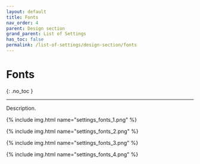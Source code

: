 ```yaml
---
layout: default
title: Fonts
nav_order: 4
parent: Design section
grand_parent: List of Settings
has_toc: false
permalink: /list-of-settings/design-section/fonts
---
```


# Fonts
{: .no_toc }

---

Description.

{% include img.html name="settings_fonts_1.png" %}

{% include img.html name="settings_fonts_2.png" %}

{% include img.html name="settings_fonts_3.png" %}

{% include img.html name="settings_fonts_4.png" %}